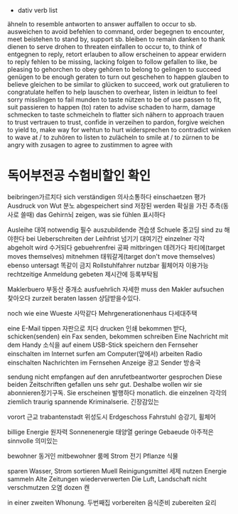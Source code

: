 - dativ verb list

ähneln to resemble 
antworten to answer 
auffallen to occur to sb.
ausweichen to avoid
befehlen to command, order 
begegnen to encounter, meet 
beistehen to stand by, support sb.
bleiben to remain 
danken to thank 
dienen to serve 
drohen to threaten 
einfallen to occur to, to think of
entgegnen to reply, retort 
erlauben to allow 
erscheinen to appear 
erwidern to reply 
fehlen to be missing, lacking 
folgen to follow 
gefallen to like, be pleasing to 
gehorchen to obey 
gehören to belong to 
gelingen to succeed 
genügen to be enough 
geraten to turn out 
geschehen to happen 
glauben to believe 
gleichen to be similar to 
glücken to succeed, work out 
gratulieren to congratulate 
helfen to help 
lauschen to overhear, listen in 
leidtun to feel sorry
misslingen to fail 
munden to taste 
nützen to be of use 
passen to fit, suit 
passieren to happen (to) 
raten to advise 
schaden to harm, damage 
schmecken to taste 
schmeicheln to flatter 
sich nähern to approach
trauen to trust 
vertrauen to trust, confide in 
verzeihen to pardon, forgive 
weichen to yield to, make way for 
wehtun to hurt
widersprechen to contradict
winken to wave at / to 
zuhören to listen to
zulächeln to smile at / to
zürnen to be angry with
zusagen to agree to
zustimmen to agree with



# 독어부전공 수험비할인 확인
beibringen가르치다
sich verständigen 의사소통하다
einschaetzen 평가
Ausdruck von Wut 분노
abgespeichert sind 저장된
werden 확실을 가진 추측(동사로 쓸때)
das Gehirn뇌
zeigen, was sie fühlen 표시하다

Ausleihe 대여
notwendig 필수
auszubildende 견습생
Schuele 중고딩
sind zu 해야한다
bei Ueberschreiten der Leihfrist 넘기기 대여기간
einzelner 각각
abgeholt wird 수거되다
gebuehrenfrei 공짜
mitbringen 데려가다 파티에(target moves themselves)
mitnehmen 태워갈게(target don't move themselves)
ebenso untersagt 똑같이 금지
Rollstuhlfahrer nutzbar 휠체어자 이용가능
rechtzeitige Anmeldung gebeten 제시간에 등록부탁됨

Maklerbuero 부동산 중개소
ausfuehrlich 자세한
muss den Makler aufsuchen 찾아오다
zurzeit 
beraten lassen 상담받을수있다.

noch wie eine Wueste 사막같다
Mehrgenerationenhaus 다세대주택

eine E-Mail tippen 자판으로 치다 drucken 인쇄 bekommen 받다, schicken(senden)
ein Fax senden, bekommen schreiben
Eine Nachricht mit dem Handy 소식을 
auf einem USB-Stick speichern
den Fernseher einschalten
im Internet surfen
am Computer(앞에서) arbeiten
Radio einschalten
Nachrichten im Fernsehen
Anzeige 광고
Sender 방송국

sendung nicht empfangen
auf den anrufetbeantworter gesprochen
Diese beiden Zeitschriften gefallen uns sehr gut. Deshalbe wollen wir sie abonnieren정기구독. Sie erscheinen 발행하다 monatlich.
die einzelnen 각각의
ziemlich traurig
spannende Kriminalserie. 긴장감있는

vorort 근교
trabantenstadt 위성도시
Erdgeschoss
Fahrstuhl 승강기, 휠체어

billige Energie 원자력
Sonnenenergie 태양열
geringe Gebaeude 아주적은
sinnvolle 의미있는

bewohner 동거인
mitbewohner 룸메
Strom 전기
Pflanze 식물

sparen Wasser, Strom
sortieren Muell
Reinigungsmittel 세제
nutzen Energie
sammeln Alte Zeitungen wiederverwerten
Die Luft, Landschaft nicht verschmutzen 오염
dozen 캔

in einer zweiten Whonung. 두번째집
vorbereiten 음식준비
zubereiten 요리
